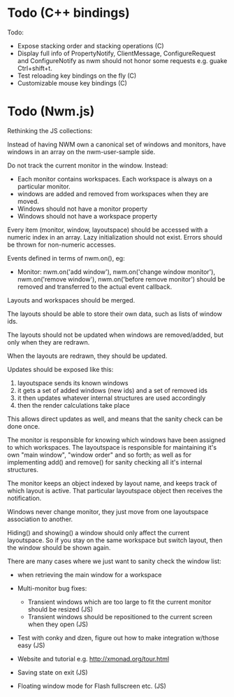 # Todo (C++ bindings)

Todo:

- Expose stacking order and stacking operations (C)
- Display full info of PropertyNotify, ClientMessage, ConfigureRequest and ConfigureNotify as nwm should not honor some requests e.g. guake Ctrl+shift+t.
- Test reloading key bindings on the fly (C)
- Customizable mouse key bindings (C)

# Todo (Nwm.js)

Rethinking the JS collections:

Instead of having NWM own a canonical set of windows and monitors, have windows in an array on the nwm-user-sample side.

Do not track the current monitor in the window. Instead:
- Each monitor contains workspaces. Each workspace is always on a particular monitor.
- windows are added and removed from workspaces when they are moved.
- Windows should not have a monitor property
- Windows should not have a workspace property

Every item (monitor, window, layoutspace) should be accessed with a numeric index in an array.
Lazy initialization should not exist. Errors should be thrown for non-numeric accesses.

Events defined in terms of nwm.on(), eg:
- Monitor: nwm.on('add window'), nwm.on('change window monitor'),
 nwm.on('remove window'), nwm.on('before remove monitor') should be removed and transferred to the actual event callback.

Layouts and workspaces should be merged.

The layouts should be able to store their own data, such as lists of window ids.

The layouts should not be updated when windows are removed/added, but only when they are redrawn.

When the layouts are redrawn, they should be updated.

Updates should be exposed like this:

1) layoutspace sends its known windows
2) it gets a set of added windows (new ids) and a set of removed ids
3) it then updates whatever internal structures are used accordingly
4) then the render calculations take place

This allows direct updates as well, and means that the sanity check can be done once.

The monitor is responsible for knowing which windows have been assigned to which workspaces.
The layoutspace is responsible for maintaining it's own "main window", "window order" and so forth; as well as for implementing add() and remove() for sanity checking all it's internal structures.

The monitor keeps an object indexed by layout name, and keeps track of which layout is active. That particular layoutspace object then receives the notification.

Windows never change monitor, they just move from one layoutspace association to another.

Hiding() and showing() a window should only affect the current layoutspace. So if you stay on the same workspace but switch layout, then the window should be shown again.

 There are many cases where we just want to sanity check the window list:
 - when retrieving the main window for a workspace


- Multi-monitor bug fixes:
  - Transient windows which are too large to fit the current monitor should be resized (JS)
  - Transient windows should be repositioned to the current screen when they open (JS)
- Test with conky and dzen, figure out how to make integration w/those easy (JS)
- Website and tutorial e.g. http://xmonad.org/tour.html
- Saving state on exit (JS)
- Floating window mode for Flash fullscreen etc. (JS)

